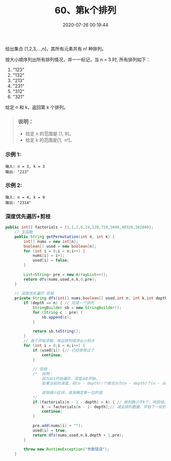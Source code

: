 ﻿---
title: 60、第k个排列
categories:
- leetcode
tags:
  - null
date: 2020-07-26 00:19:44
---

给出集合 [1,2,3,…,n]，其所有元素共有 n! 种排列。

按大小顺序列出所有排列情况，并一一标记，当 n = 3 时, 所有排列如下：

1. "123"
2. "132"
3. "213"
4. "231"
5. "312"
6. "321"

给定 n 和 k，返回第 k 个排列。

> ### 说明：
> - 给定 n 的范围是 [1, 9]。
> - 给定 k 的范围是[1,  n!]。
### 示例 1:
```
输入: n = 3, k = 3
输出: "213"
```
### 示例 2:
```
输入: n = 4, k = 9
输出: "2314"
```
<!-- 来源：力扣（LeetCode）
链接：https://leetcode-cn.com/problems/permutation-sequence
著作权归领扣网络所有。商业转载请联系官方授权，非商业转载请注明出处。 -->

### 深度优先遍历+剪枝
```java
public int[] factorials = {1,1,2,6,24,120,720,5040,40320,362880};
    // 主函数
    public String getPermutation(int n, int k) {
        int[] nums = new int[n];
        boolean[] used = new boolean[n];
        for (int i = 0;i < n;i++) {
            nums[i] = i+1;
            used[i] = false;
        }
        
        List<String> pre = new ArrayList<>();
        return dfs(nums,used,n,k,0,pre);
    }
    
    // 深度优先遍历 剪枝
    private String dfs(int[] nums,boolean[] used,int n, int k,int depth,List<String> pre) {
        if (depth == n) { // 完成一个排列
            StringBuilder sb = new StringBuilder();
            for (String c : pre) {
                sb.append(c);
            }
            
            return sb.toString();
        }
        // 逐个开始求解，保证排列顺序从小到大
        for (int i = 0;i < n;i++) {
            if (used[i]) {// 已经使用过了
                continue;
            }
            
            // 剪枝
            /*  说明：
                因为从1开始遍历，深度从0开始， 
                如果当前的深度，将(n - depth)!个情况分为(n - depth)个(n - depth - 1)!情况，直到直到目标值。

                逐渐缩小区间，逐渐确定每一位的值
            */
            if (factorials[n - 1 - depth] < k) { // 排列数小于k个，则剪枝。因为本次排列集合不可能含有第k个排列。
                k -= factorials[n - 1- depth];// 减去排列数量，开始下一轮的遍历
                continue;
            }
            
            pre.add(nums[i] + "");
            used[i] = true;
            return dfs(nums,used,n,k,depth + 1,pre);
        }
        
        throw new RuntimeException("参数错误");
    }
```